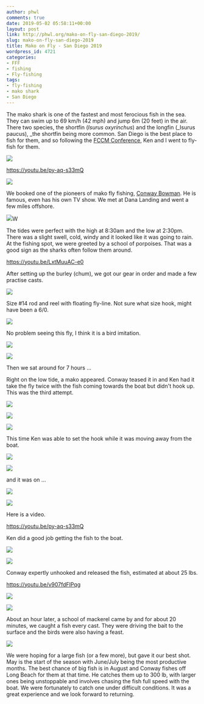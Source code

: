 ```yaml
---
author: phwl
comments: true
date: 2019-05-02 05:58:11+00:00
layout: post
link: http://phwl.org/mako-on-fly-san-diego-2019/
slug: mako-on-fly-san-diego-2019
title: Mako on Fly - San Diego 2019
wordpress_id: 4721
categories:
- FFF
- fishing
- Fly-fishing
tags:
- fly-fishing
- mako shark
- San Diego
---
```





The mako shark is one of the fastest and most ferocious fish in the sea. They can swim up to 69 km/h (42 mph) and jump 6m (20 feet) in the air. There two species, the shortfin (_Isurus oxyrinchus_) and the longfin (_Isurus paucus), _the shortfin being more common. San Diego is the best place to fish for them, and so following the [FCCM Conference](https://www.fccm.org/), Ken and I went to fly-fish for them.





[![](http://phwl.org/wp-content/uploads/2019/05/IMG_0832-1024x616.jpg)](http://phwl.org/wp-content/uploads/2019/05/IMG_0832.jpg)






https://youtu.be/py-aq-s33mQ






<!-- more -->



[![](http://phwl.org/wp-content/uploads/2019/05/IMG_0720-1024x683.jpg)](http://phwl.org/wp-content/uploads/2019/05/IMG_0720.jpg)





We booked one of the pioneers of mako fly fishing, [Conway Bowman](http://conwaybowman.com/). He is famous, even has his own TV show. We met at Dana Landing and went a few miles offshore.





[![](http://phwl.org/wp-content/uploads/2019/05/IMG_0746-1024x575.jpg)](http://phwl.org/wp-content/uploads/2019/05/IMG_0746.jpg)W





The tides were perfect with the high at 8:30am and the low at 2:30pm. There was a slight swell, cold, windy and it looked like it was going to rain. At the fishing spot, we were greeted by a school of porpoises. That was a good sign as the sharks often follow them around.








https://youtu.be/LxtMuuAC-e0








After setting up the burley (chum), we got our gear in order and made a few practise casts. 





[![](http://phwl.org/wp-content/uploads/2019/05/IMG_0740-1024x683.jpg)](http://phwl.org/wp-content/uploads/2019/05/IMG_0740.jpg)





Size #14 rod and reel with floating fly-line. Not sure what size hook, might have been a 6/0.





[![](http://phwl.org/wp-content/uploads/2019/05/IMG_0772-1024x575.jpg)](http://phwl.org/wp-content/uploads/2019/05/IMG_0772.jpg)





No problem seeing this fly, I think it is a bird imitation.





[![](http://phwl.org/wp-content/uploads/2019/05/IMG_0847-1024x683.jpg)](http://phwl.org/wp-content/uploads/2019/05/IMG_0847.jpg)



[![](http://phwl.org/wp-content/uploads/2019/05/IMG_0762-1024x575.jpg)](http://phwl.org/wp-content/uploads/2019/05/IMG_0762.jpg)





Then we sat around for 7 hours ...







Right on the low tide, a mako appeared. Conway teased it in and Ken had it take the fly twice with the fish coming towards the boat but didn't hook up. This was the third attempt.





[![](http://phwl.org/wp-content/uploads/2019/05/IMG_0786-1024x683.jpg)](http://phwl.org/wp-content/uploads/2019/05/IMG_0786.jpg)



[![](http://phwl.org/wp-content/uploads/2019/05/IMG_0787-1024x683.jpg)](http://phwl.org/wp-content/uploads/2019/05/IMG_0787.jpg)



[![](http://phwl.org/wp-content/uploads/2019/05/IMG_0788-1024x683.jpg)](http://phwl.org/wp-content/uploads/2019/05/IMG_0788.jpg)





This time Ken was able to set the hook while it was moving away from the boat.





[![](http://phwl.org/wp-content/uploads/2019/05/IMG_0790-1024x683.jpg)](http://phwl.org/wp-content/uploads/2019/05/IMG_0790.jpg)



[![](http://phwl.org/wp-content/uploads/2019/05/IMG_0801-1024x683.jpg)](http://phwl.org/wp-content/uploads/2019/05/IMG_0801.jpg)





and it was on ...





[![](http://phwl.org/wp-content/uploads/2019/05/IMG_0810-1024x683.jpg)](http://phwl.org/wp-content/uploads/2019/05/IMG_0810.jpg)



[![](http://phwl.org/wp-content/uploads/2019/05/IMG_0812-1024x683.jpg)](http://phwl.org/wp-content/uploads/2019/05/IMG_0812.jpg)





Here is a video.








https://youtu.be/py-aq-s33mQ








Ken did a good job getting the fish to the boat.





[![](http://phwl.org/wp-content/uploads/2019/05/IMG_0831-1024x683.jpg)](http://phwl.org/wp-content/uploads/2019/05/IMG_0831.jpg)



[![](http://phwl.org/wp-content/uploads/2019/05/IMG_0832-1024x616.jpg)](http://phwl.org/wp-content/uploads/2019/05/IMG_0832.jpg)





Conway expertly unhooked and released the fish, estimated at about 25 lbs.








https://youtu.be/v907fdFlPqg






[![](http://phwl.org/wp-content/uploads/2019/05/IMG_0836-1024x683.jpg)](http://phwl.org/wp-content/uploads/2019/05/IMG_0836.jpg)



[![](http://phwl.org/wp-content/uploads/2019/05/IMG_0845-1024x683.jpg)](http://phwl.org/wp-content/uploads/2019/05/IMG_0845.jpg)





About an hour later, a school of mackerel came by and for about 20 minutes, we caught a fish every cast. They were driving the bait to the surface and the birds were also having a feast.





[![](http://phwl.org/wp-content/uploads/2019/05/IMG_3480-768x1024.jpg)](http://phwl.org/wp-content/uploads/2019/05/IMG_3480.jpg)





We were hoping for a large fish (or a few more), but gave it our best shot. May is the start of the season with June/July being the most productive months. The best chance of big fish is in August and Conway fishes off Long Beach for them at that time. He catches them up to 300 lb, with larger ones being unstoppable and involves chasing the fish full speed with the boat. We were fortunately to catch one under difficult conditions. It was a great experience and we look forward to returning.



